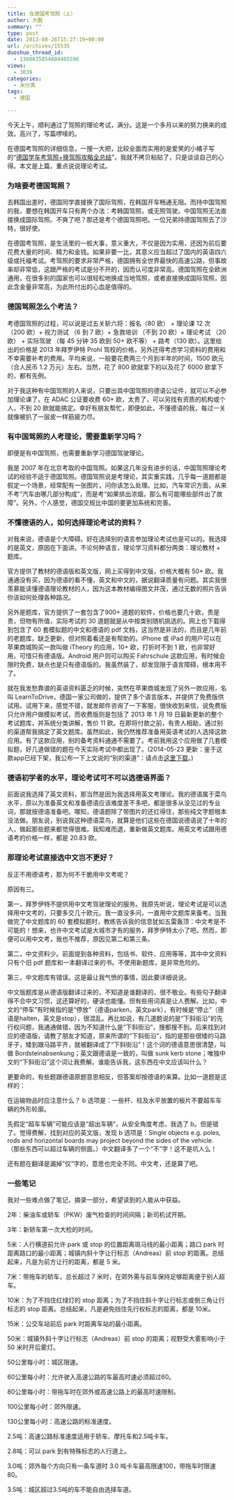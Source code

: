```yaml
---
title: 在德国考驾照（上）
author: 大鹏
summary: ""
type: post
date: 2013-08-26T15:27:19+00:00
url: /archives/15535
duoshuo_thread_id:
  - 1360835854884405596
views:
  - 3039
categories:
  - 未分类
tags:
  - 德国

---
```

<!--:zh-->

今天上午，顺利通过了驾照的理论考试，满分。这是一个多月以来的努力换来的成效。高兴了，写篇啰嗦的。

在德国考驾照的详细信息，一搜一大把，比较全面而实用的是爱笑的小橘子写的“[德国学车考驾照+换驾照攻略全总结][1]”，我就不拷贝粘贴了，只是谈谈自己的心得。本文是上篇，重点说说理论考试。

### 为啥要考德国驾照？

去韩国出差时，德国同学直接换了国际驾照，在韩国开车畅通无阻。而持中国驾照的我，要想在韩国开车只有两个办法：考韩国驾照，或无照驾驶。中国驾照无法直接换成国际驾照。不爽了吧？那还是考个德国驾照吧。一位兄弟持德国驾照去了沙特，很好使。

在德国考驾照，是生活里的一桩大事，意义重大，不仅是因为实用，还因为前后要花费大量的时间、精力和金钱。如果非要一比，其意义应当超过了国内的英语四六级或托福考试。考驾照的要求非常严格，德国拥有全世界最快的高速公路，但事故率却非常低，这跟严格的考试是分不开的，因而认可度非常高。德国驾照在全欧洲通用，在很多别的国家也可以很轻松地换成当地驾照，或者直接换成国际驾照，因此含金量非常高，为此所付出的心血是值得的。

### 德国驾照怎么个考法？

<!--:-->

<!--more-->

<!--:zh-->

考德国驾照的过程，可以说是过五关斩六将：报名（80 欧） + 理论课 12 次 （200 欧）+ 视力测试 （6 到 7 欧）+ 急救培训 （不到 20 欧）+ 理论考试 （20 欧） + 实际驾驶 （每 45 分钟 35 欧到 50+ 欧不等） + 路考（130 欧）。这里给出的价格是 2013 年拜罗伊特 Prohl 驾校的价格，另外还得考虑学习资料的费用和不幸需要补考的费用。平均来说，一般要花费两三个月到半年的时间，1500 欧元（合人民币 1.2 万元）左右。当然，花了 800 欧就拿下的以及花了 6000 欧拿下的，都有先例。

对于我这种有中国驾照的人来说，只要出具中国驾照的德语公证件，就可以不必参加理论课了。在 ADAC 公证要收费 60+ 欧，太贵了，可以另找有资质的机构或个人，不到 20 欧就能搞定。幸好有朋友帮忙，即便如此，不懂德语的我，每过一关就像被扒了一层皮一样筋疲力尽。

### 有中国驾照的人考理论，需要重新学习吗？

即便是有中国驾照，也需要重新学习德国驾驶理论。

我是 2007 年在北京考取的中国驾照。如果这几年没有进步的话，中国驾照理论考试的经验不适于德国驾照。德国驾照说是考理论，其实重实践，几乎每一道题都是假定一个场景，经常配有一张图片，问你该怎么处理。比如，汽车常识方面，从来不考“汽车由哪几部分构成”，而是考“如果排出浓烟，那么有可能哪些部件出了故障”。另外，个人感觉，德国交规比中国的要更加系统和完善。

### 不懂德语的人，如何选择理论考试的资料？

对我来说，德语是个大障碍。好在选择别的语言参加理论考试也是可以的。我选择的是英文，原因在下面讲。不论何种语言，理论学习资料都分两类：理论教材 + 题库。

官方提供了教材的德语版和英文版，网上买得到中文版，价格大概有 50+ 欧。我通通没有买，因为德语的看不懂，英文和中文的，据说翻译质量有问题。其实我很羡慕能读懂德语理论教材的人，因为这本教材编得图文并茂，通过无数的照片告诉你该如何处理各种路况。

另外是题库，官方提供了一套包含了900+ 道题的软件，价格也要几十欧，贵是贵，但物有所值，实际考试的 30 道题就是从中按类别随机挑选的。网上也下载得到包含了 60 套模拟题的中文和德语的 pdf 文档，这当然是非法的，而且是几年前的老题库，缺乏更新，但对照着看还是有帮助的。iPhone 或 iPad 的用户可以在苹果商城购买一款叫做 iTheory 的应用，10+ 欧，打折时不到 1 欧，也非常好用，可惜只有德语版。Android 用户则可以购买 Fahrschule 这款应用，有时候会限时免费，缺点也是只有德语版的。我虽然装了，却发现限于语言障碍，根本用不了。

就在我发愁靠谱的英语资料匮乏的时候，突然在苹果商城发现了另外一款应用，名叫 LearnToDrive，德国一家公司做的，提供了多个语言版本，并提供了免费版供试用。试用下来，感觉不错，就发邮件咨询了一下客服，很快收到来信，说免费版只允许用户做模拟考试，而收费版则是包括了 2013 年 1 月 19 日最新更新的整个考试题库，并系统分类讲解，售价 11 欧。在即将付款之前，有贵人相助，通过别的渠道帮我搞定了英文题库。虽然如此，我仍然推荐准备用英语考试的人选择这款应用。有了这款应用，别的备考资料通通不需要了。考前我用这个应用做了几套模拟题，好几道做错的题在今天实际考试中都出现了。(2014-05-23 更新：鉴于这款app已经下架，我公布一下上文说的“别的渠道”：请点击[这里下载][2]。)

### 德语初学者的水平，理论考试可不可以选德语界面？

前面说我选择了英文资料，那当然是因为我选择用英文考理论。我的德语属于菜鸟水平，原以为准备英文和准备德语应该难度差不多吧，都是很多从没见过的专业词，那就按德语准备吧。哪知，德语题除了带图片的还扛得住，那些纯文字题根本没法做。朋友说，别说我这种德语菜鸟，就算是他们这些在德国说德语说了十年的人，做起那些题来都觉得很难。我知难而退，重新做英文题库。用英文考试跟用德语考的价格一样，都是 20.83 欧。

### 那理论考试直接选中文岂不更好？

反正不用德语考，那为何不干脆用中文考呢？

原因有三。

第一，拜罗伊特不提供用中文考驾驶理论的服务。我原先听说，理论考试是可以选择用中文考的，只要多交几十欧元。我一直没多问，一直用中文题库来备考。当我做完了中文题库的 60 套模拟题时，教练告诉我的信息犹如五雷轰顶：中文考是不可能的！想来，也许中文考试是大城市才有的服务，拜罗伊特太小了吧。然而，即便可以用中文考，我也不推荐，原因见第二和第三条。

第二，中文资料少。前面提到各种资料，包括书、软件、应用等等，其中中文资料只有个旧 pdf 题库和一本翻译过来的书。不使用新题库，是非常危险的。

第三，中文题库有错误。这是最让我气愤的事情，因此要详细说说。

中文版题库是从德语版翻译过来的，不知道是谁翻译的，很不敬业。有些句子翻译得不合中文习惯，这还算好的，硬读也能懂。但有些用词真是让人费解。比如，中文的“停车”有时候指的是“停放”（德语parken，英文park），有时候是“停止”（德语是halten，英文是stop），很混乱。再比如说，有几道题说的是“下斜街沿”的先行权问题，我通通做错，因为不知道什么是“下斜街沿”，搜都搜不到。后来找到对应的德语版，请教了朋友才知道，原来所谓的“下斜街沿”，指的是那些很矮的马路牙子，矮到跟马路平齐，就被翻译成了“下斜街沿”！这个词的德语意思很清楚，叫做 Bordsteinabsenkung；英文跟德语是一致的，叫做 sunk kerb stone；唯独中文的“下斜街沿”这个词让我费解。谁能告诉我，这东西在中文应该叫什么？

更要命的，有些题跟德语原题意思相反，但答案却按德语的来算。比如一道题是这样的：

在运输物品时应注意什么？ b 选项是：一些杆、柱及水平放置的板片不要超车车辆的外形轮廓。

先假定“超车车辆”可能应该是“超出车辆”，从安全角度考虑，我选了 b。但是错了。觉得费解，找到对应的英文版，发现 b 选项是：Single objects e.g. poles, rods and horizontal boards may project beyond the sides of the vehicle. （那些东西可以超过车辆的侧面。）中文翻译多了一个“不”字！这不是坑人么！

还有题在翻译是漏掉“仅”字的，意思也完全不同。中文考，还是算了吧。

### 一些笔记

我对一些难点做了笔记，摘录一部分，希望读到的人能从中获益。

2年：柴油车或轿车（PKW）废气检查的时间间隔；新司机试开期。

3年：新轿车第一次大检的时间。

5米：人行横道前允许 park 或 stop 的位置距离斑马线的最小距离；路口 park 时距离路口的最小距离；城镇内斜十字让行标志（Andreas）前 stop 的距离。总结起来，凡是为前方让行的距离，都是 5 米。

7米：带拖车的轿车，总长超过 7 米时，在郊外需与前车保持足够距离便于别人超车。

10米：为了不挡住红绿灯的 stop 距离；为了不挡住斜十字让行标志或倒三角让行标志的 stop 距离。总结起来，凡是避免挡住先行权标志的距离，都是 10米。

15米：公交车站前后 park 时距离车站的最小距离。

50米：城镇外斜十字让行标志（Andreas）前 stop 的距离；视野受大雾影响小于 50 米时开后雾灯。

50公里每小时：城区限速。

60公里每小时：允许驶入高速公路的车最高时速必须超过60。

80公里每小时：带拖车时在郊外或高速公路上的最高时速限制。

100公里每小时：郊外限速。

130公里每小时：高速公路的标准速度。

2&#46;5吨：高速公路标准速度适用于轿车、摩托车和2.5吨卡车。

2&#46;8吨：可以 park 到有特殊标志的人行道上。

3&#46;0吨：郊外每个方向只有一条车道时 3.0 吨卡车最高限速100，带拖车时限速80。

3&#46;5吨：城区超过3.5吨的车不能自由选择车道。

<!--:-->

 [1]: http://blog.sina.com.cn/s/blog_65eafe210102dtui.html
 [2]: https://drive.google.com/drive/folders/0B26r-rNlpfcqRzJDSzZ4bmhWbU0?usp=sharing
